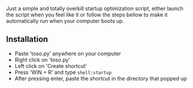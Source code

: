 Just a simple and totally overkill startup optimization script, either launch the script when you feel like it or follow the steps bellow to make it automatically run when your computer boots up.

## Installation
* Paste 'toso.py' anywhere on your computer
* Right click on 'toso.py'
* Left click on 'Create shortcut'
* Press 'WIN + R' and type `shell:startup`
* After pressing enter, paste the shortcut in the directory that popped up
